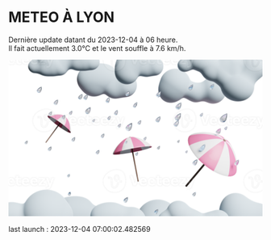 # METEO À LYON

Dernière update datant du 2023-12-04 à 06 heure.  
Il fait actuellement 3.0°C et le vent souffle à 7.6 km/h.      

![](./.github/rain.png)

last launch : 2023-12-04 07:00:02.482569
